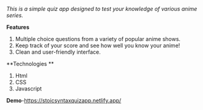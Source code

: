 *This is a simple quiz app designed to test your knowledge of various anime series.*

**Features**
1. Multiple choice questions from a variety of popular anime shows.
2. Keep track of your score and see how well you know your anime!
3. Clean and user-friendly interface.

**Technologies **
1. Html
2. CSS
3. Javascript

**Demo**-https://stoicsyntaxquizapp.netlify.app/
